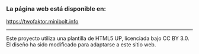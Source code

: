 ### La página web está disponible en:

https://twofaktor.minibolt.info

---

Este proyecto utiliza una plantilla de HTML5 UP, licenciada bajo CC BY 3.0.
El diseño ha sido modificado para adaptarse a este sitio web.
